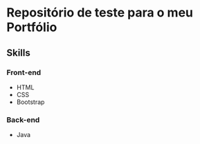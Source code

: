 # Repositório de teste para o meu Portfólio

## Skills

### Front-end

* HTML
* CSS
* Bootstrap

### Back-end

* Java

